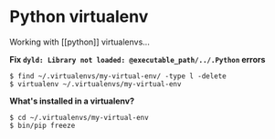 # Python virtualenv

Working with [[python]] virtualenvs...

**Fix `dyld: Library not loaded: @executable_path/../.Python` errors**
```
$ find ~/.virtualenvs/my-virtual-env/ -type l -delete
$ virtualenv ~/.virtualenvs/my-virtual-env
```

**What's installed in a virtualenv?**
```
$ cd ~/.virtualenvs/my-virtual-env
$ bin/pip freeze
```
